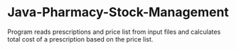 # Java-Pharmacy-Stock-Management
Program reads prescriptions and price list from input files and calculates total cost of a prescription based on the price list.
